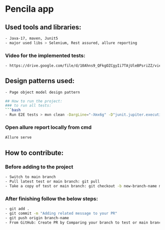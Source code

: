 # Pencila app

## Used tools and libraries:
```bash
- Java-17, maven, Junit5
- major used libs > Selenium, Rest assured, allure reporting
```
### Video for the implemented tests:
```bash
- https://drive.google.com/file/d/10Ahns9_QFkgOZCgyIi7TAjUleBPsriZZ/view?usp=sharing
```
## Design patterns used:
```bash
- Page object model design pattern

## How to run the project:
### to run all tests: 
```bash
- Run E2E tests > mvn clean -DargLine="-Xmx6g" -D"junit.jupiter.execution.parallel.enabled=true" -D"junit.jupiter.execution.parallel.config.strategy=dynamic" -Dtest="com/pencila/tests/regressionE2eTests/*/**" test
```
### Open allure report locally from cmd
```bash
Allure serve
```

## How to contribute:
### Before adding to the project
```bash
- Switch to main branch
- Pull latest test or main branch: git pull
- Take a copy of test or main branch: git checkout -b new-branch-name main
```
### After finishing follow the below steps:
```bash
- git add .
- git commit -m "Adding related message to your PR"
- git push origin branch-name
- From GitHub: Create PR by Comparing your branch to test or main branch
```
